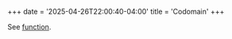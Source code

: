 +++
date = '2025-04-26T22:00:40-04:00'
title = 'Codomain'
+++

See [function](/zettelkasten/definitions/set_theory/function).

